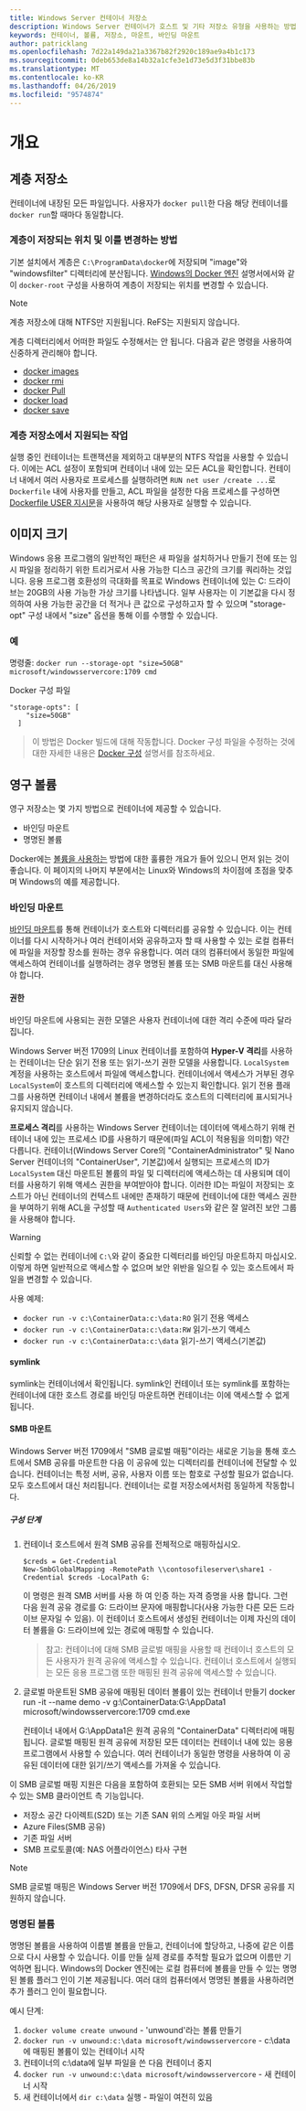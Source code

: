```yaml
---
title: Windows Server 컨테이너 저장소
description: Windows Server 컨테이너가 호스트 및 기타 저장소 유형을 사용하는 방법
keywords: 컨테이너, 볼륨, 저장소, 마운트, 바인딩 마운트
author: patricklang
ms.openlocfilehash: 7d22a149da21a3367b82f2920c189ae9a4b1c173
ms.sourcegitcommit: 0deb653de8a14b32a1cfe3e1d73e5d3f31bbe83b
ms.translationtype: MT
ms.contentlocale: ko-KR
ms.lasthandoff: 04/26/2019
ms.locfileid: "9574874"
---
```

# <a name="overview"></a>개요

<!-- Great diagram would be great! -->


## <a name="layer-storage"></a>계층 저장소

컨테이너에 내장된 모든 파일입니다. 사용자가 `docker pull`한 다음 해당 컨테이너를 `docker run`할 때마다 동일합니다.


### <a name="where-layers-are-stored-and-how-to-change-it"></a>계층이 저장되는 위치 및 이를 변경하는 방법

기본 설치에서 계층은 `C:\ProgramData\docker`에 저장되며 "image"와 "windowsfilter" 디렉터리에 분산됩니다. [Windows의 Docker 엔진](../manage-docker/configure-docker-daemon.md) 설명서에서와 같이 `docker-root` 구성을 사용하여 계층이 저장되는 위치를 변경할 수 있습니다.

> [!NOTE]
> 계층 저장소에 대해 NTFS만 지원됩니다. ReFS는 지원되지 않습니다.

계층 디렉터리에서 어떠한 파일도 수정해서는 안 됩니다. 다음과 같은 명령을 사용하여 신중하게 관리해야 합니다.

- [docker images](https://docs.docker.com/engine/reference/commandline/images/)
- [docker rmi](https://docs.docker.com/engine/reference/commandline/rmi/)
- [docker Pull](https://docs.docker.com/engine/reference/commandline/pull/)
- [docker load](https://docs.docker.com/engine/reference/commandline/load/)
- [docker save](https://docs.docker.com/engine/reference/commandline/save/)

### <a name="supported-operations-in-layer-storage"></a>계층 저장소에서 지원되는 작업

실행 중인 컨테이너는 트랜잭션을 제외하고 대부분의 NTFS 작업을 사용할 수 있습니다. 이에는 ACL 설정이 포함되며 컨테이너 내에 있는 모든 ACL을 확인합니다. 컨테이너 내에서 여러 사용자로 프로세스를 실행하려면 `RUN net user /create ...`로 `Dockerfile` 내에 사용자를 만들고, ACL 파일을 설정한 다음 프로세스를 구성하면 [Dockerfile USER 지시문](https://docs.docker.com/engine/reference/builder/#user)을 사용하여 해당 사용자로 실행할 수 있습니다.


##  <a name="image-size"></a>이미지 크기
Windows 응용 프로그램의 일반적인 패턴은 새 파일을 설치하거나 만들기 전에 또는 임시 파일을 정리하기 위한 트리거로서 사용 가능한 디스크 공간의 크기를 쿼리하는 것입니다.  응용 프로그램 호환성의 극대화를 목표로 Windows 컨테이너에 있는 C: 드라이브는 20GB의 사용 가능한 가상 크기를 나타냅니다.  일부 사용자는 이 기본값을 다시 정의하여 사용 가능한 공간을 더 적거나 큰 값으로 구성하고자 할 수 있으며 "storage-opt" 구성 내에서 "size" 옵션을 통해 이를 수행할 수 있습니다.

### <a name="examples"></a>예
명령줄: `docker run --storage-opt "size=50GB" microsoft/windowsservercore:1709 cmd`

Docker 구성 파일
```
"storage-opts": [
    "size=50GB"
  ]
```
> 이 방법은 Docker 빌드에 대해 작동합니다.
Docker 구성 파일을 수정하는 것에 대한 자세한 내용은 [Docker 구성](https://docs.microsoft.com/en-us/virtualization/windowscontainers/manage-docker/configure-docker-daemon#configure-docker-with-configuration-file) 설명서를 참조하세요.


## <a name="persistent-volumes"></a>영구 볼륨

영구 저장소는 몇 가지 방법으로 컨테이너에 제공할 수 있습니다.

- 바인딩 마운트
- 명명된 볼륨

Docker에는 [볼륨을 사용하는](https://docs.docker.com/engine/admin/volumes/volumes/) 방법에 대한 훌륭한 개요가 들어 있으니 먼저 읽는 것이 좋습니다. 이 페이지의 나머지 부분에서는 Linux와 Windows의 차이점에 초점을 맞추며 Windows의 예를 제공합니다.


### <a name="bind-mounts"></a>바인딩 마운트

[바인딩 마운트](https://docs.docker.com/engine/admin/volumes/bind-mounts/)를 통해 컨테이너가 호스트와 디렉터리를 공유할 수 있습니다. 이는 컨테이너를 다시 시작하거나 여러 컨테이서와 공유하고자 할 때 사용할 수 있는 로컬 컴퓨터에 파일을 저장할 장소를 원하는 경우 유용합니다. 여러 대의 컴퓨터에서 동일한 파일에 액세스하여 컨테이너를 실행하려는 경우 명명된 볼륨 또는 SMB 마운트를 대신 사용해야 합니다.

#### <a name="permissions"></a>권한

바인딩 마운트에 사용되는 권한 모델은 사용자 컨테이너에 대한 격리 수준에 따라 달라집니다.

Windows Server 버전 1709의 Linux 컨테이너를 포함하여 **Hyper-V 격리**를 사용하는 컨테이너는 단순 읽기 전용 또는 읽기-쓰기 권한 모델을 사용합니다.
`LocalSystem` 계정을 사용하는 호스트에서 파일에 액세스합니다. 컨테이너에서 액세스가 거부된 경우 `LocalSystem`이 호스트의 디렉터리에 액세스할 수 있는지 확인합니다.
읽기 전용 플래그를 사용하면 컨테이너 내에서 볼륨을 변경하더라도 호스트의 디렉터리에 표시되거나 유지되지 않습니다.

**프로세스 격리**를 사용하는 Windows Server 컨테이너는 데이터에 액세스하기 위해 컨테이너 내에 있는 프로세스 ID를 사용하기 때문에(파일 ACL이 적용됨을 의미함) 약간 다릅니다.
컨테이너(Windows Server Core의 "ContainerAdministrator" 및 Nano Server 컨테이너의 "ContainerUser", 기본값)에서 실행되는 프로세스의 ID가 `LocalSystem` 대신 마운트된 볼륨의 파일 및 디렉터리에 액세스하는 데 사용되며 데이터를 사용하기 위해 액세스 권한을 부여받아야 합니다.
이러한 ID는 파일이 저장되는 호스트가 아닌 컨테이너의 컨텍스트 내에만 존재하기 때문에 컨테이너에 대한 액세스 권한을 부여하기 위해 ACL을 구성할 때 `Authenticated Users`와 같은 잘 알려진 보안 그룹을 사용해야 합니다.

> [!WARNING]
> 신뢰할 수 없는 컨테이너에 `C:\`와 같이 중요한 디렉터리를 바인딩 마운트하지 마십시오. 이렇게 하면 일반적으로 액세스할 수 없으며 보안 위반을 일으킬 수 있는 호스트에서 파일을 변경할 수 있습니다.

사용 예제: 

- `docker run -v c:\ContainerData:c:\data:RO` 읽기 전용 액세스
- `docker run -v c:\ContainerData:c:\data:RW` 읽기-쓰기 액세스
- `docker run -v c:\ContainerData:c:\data` 읽기-쓰기 액세스(기본값)

#### <a name="symlinks"></a>symlink

symlink는 컨테이너에서 확인됩니다. symlink인 컨테이너 또는 symlink를 포함하는 컨테이너에 대한 호스트 경로를 바인딩 마운트하면 컨테이너는 이에 액세스할 수 없게 됩니다.

#### <a name="smb-mounts"></a>SMB 마운트

Windows Server 버전 1709에서 "SMB 글로벌 매핑"이라는 새로운 기능을 통해 호스트에서 SMB 공유를 마운트한 다음 이 공유에 있는 디렉터리를 컨테이너에 전달할 수 있습니다. 컨테이너는 특정 서버, 공유, 사용자 이름 또는 함호로 구성할 필요가 없습니다. 모두 호스트에서 대신 처리됩니다. 컨테이너는 로컬 저장소에서처럼 동일하게 작동합니다.

##### <a name="configuration-steps"></a>구성 단계

1. 컨테이너 호스트에서 원격 SMB 공유를 전체적으로 매핑하십시오.
    ```
    $creds = Get-Credential
    New-SmbGlobalMapping -RemotePath \\contosofileserver\share1 -Credential $creds -LocalPath G:
    ```
    이 명령은 원격 SMB 서버를 사용 하 여 인증 하는 자격 증명을 사용 합니다. 그런 다음 원격 공유 경로를 G: 드라이브 문자에 매핑합니다(사용 가능한 다른 모든 드라이브 문자일 수 있음). 이 컨테이너 호스트에서 생성된 컨테이너는 이제 자신의 데이터 볼륨을 G: 드라이브에 있는 경로에 매핑할 수 있습니다.

    > 참고: 컨테이너에 대해 SMB 글로벌 매핑을 사용할 때 컨테이너 호스트의 모든 사용자가 원격 공유에 액세스할 수 있습니다. 컨테이너 호스트에서 실행되는 모든 응용 프로그램 또한 매핑된 원격 공유에 액세스할 수 있습니다.

2. 글로벌 마운트된 SMB 공유에 매핑된 데이터 볼륨이 있는 컨테이너 만들기 docker run -it --name demo -v g:\ContainerData:G:\AppData1 microsoft/windowsservercore:1709 cmd.exe

    컨테이너 내에서 G:\AppData1은 원격 공유의 "ContainerData" 디렉터리에 매핑됩니다. 글로벌 매핑된 원격 공유에 저장된 모든 데이터는 컨테이너 내에 있는 응용 프로그램에서 사용할 수 있습니다. 여러 컨테이너가 동일한 명령을 사용하여 이 공유된 데이터에 대한 읽기/쓰기 액세스를 가져올 수 있습니다.

이 SMB 글로벌 매핑 지원은 다음을 포함하여 호환되는 모든 SMB 서버 위에서 작업할 수 있는 SMB 클라이언트 측 기능입니다.

- 저장소 공간 다이렉트(S2D) 또는 기존 SAN 위의 스케일 아웃 파일 서버
- Azure Files(SMB 공유)
- 기존 파일 서버
- SMB 프로토콜(예: NAS 어플라이언스) 타사 구현

> [!NOTE]
> SMB 글로벌 매핑은 Windows Server 버전 1709에서 DFS, DFSN, DFSR 공유를 지원하지 않습니다.

### <a name="named-volumes"></a>명명된 볼륨

명명된 볼륨을 사용하여 이름별 볼륨을 만들고, 컨테이너에 할당하고, 나중에 같은 이름으로 다시 사용할 수 있습니다. 이를 만들 실제 경로를 추적할 필요가 없으며 이름만 기억하면 됩니다. Windows의 Docker 엔진에는 로컬 컴퓨터에 볼륨을 만들 수 있는 명명된 볼륨 플러그 인이 기본 제공됩니다. 여러 대의 컴퓨터에서 명명된 볼륨을 사용하려면 추가 플러그 인이 필요합니다.

예시 단계:

1. `docker volume create unwound` - 'unwound'라는 볼륨 만들기
2. `docker run -v unwound:c:\data microsoft/windowsservercore` - c:\data에 매핑된 볼륨이 있는 컨테이너 시작
3. 컨테이너의 c:\data에 일부 파일을 쓴 다음 컨테이너 중지
4. `docker run -v unwound:c:\data microsoft/windowsservercore` - 새 컨테이너 시작
5. 새 컨테이너에서 `dir c:\data` 실행 - 파일이 여전히 있음
